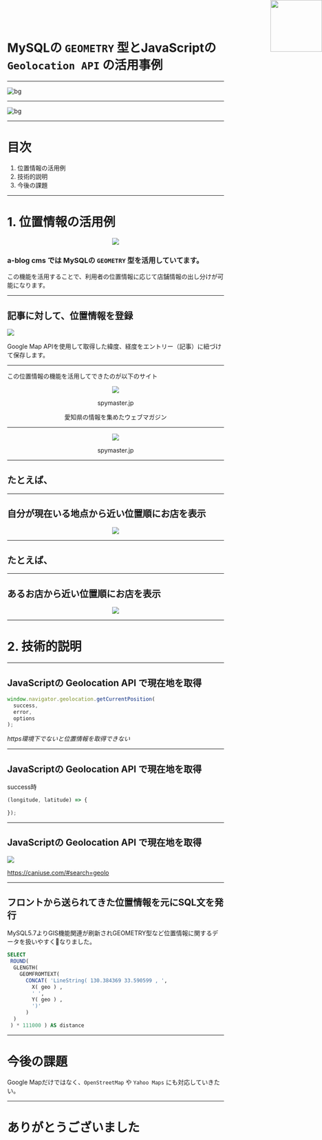 # MySQLの `GEOMETRY` 型とJavaScriptの `Geolocation API` の活用事例

<link rel="https://cdnjs.cloudflare.com/ajax/libs/font-awesome/4.7.0/css/font-awesome.css">
<style>
.qrcode {
  position: fixed;
  top: 0;
  right: 0;
  width: 120px;
  height: auto;
}
</style>

---

![bg](./profile.png)


---

![bg](./cms.png)

---
# 目次

1.  位置情報の活用例
2.  技術的説明
3.  今後の課題

---
# 1. 位置情報の活用例


<div style="text-align:center">
  
![](./images/logo.jpg)

</div>


### a-blog cms では MySQLの `GEOMETRY` 型を活用していてます。

この機能を活用することで、利用者の位置情報に応じて店舗情報の出し分けが可能になります。

---

## 記事に対して、位置情報を登録

![](./google_map.png)

Google Map APIを使用して取得した緯度、経度をエントリー（記事）に紐づけて保存します。


---

この位置情報の機能を活用してできたのが以下のサイト

<div style="text-align: center;">
  
![](./spymasterfam.png)

spymaster.jp

愛知県の情報を集めたウェブマガジン
</div>

---

<div style="text-align:center;">
  
![](./qrcode.png)
  
spymaster.jp
</div>

---

## たとえば、

<img src="./qrcode.png" class="qrcode" />

---

## 自分が現在いる地点から近い位置順にお店を表示

<div style="text-align:center">
  
![](./spymaster.png)
</div>

<img src="./qrcode.png" class="qrcode" />

---

## たとえば、

<img src="./qrcode.png" class="qrcode" />

---


## あるお店から近い位置順にお店を表示

<div style="text-align:center">
  
![](./near.png)
</div>

<img src="./qrcode.png" class="qrcode" />

---
# 2.  技術的説明


---
## JavaScriptの Geolocation API で現在地を取得

```js
window.navigator.geolocation.getCurrentPosition(
  success, 
  error, 
  options
);
```

*https環境下でないと位置情報を取得できない*

---
## JavaScriptの Geolocation API で現在地を取得

success時

```js
(longitude, latitude) => {
   
});
```

---
## JavaScriptの Geolocation API で現在地を取得

![](./caniuse.png)

https://caniuse.com/#search=geolo

---
## フロントから送られてきた位置情報を元にSQL文を発行

MySQL5.7よりGIS機能関連が刷新されGEOMETRY型など位置情報に関するデータを扱いやすくなりました。

```sql
SELECT
 ROUND(
  GLENGTH(
    GEOMFROMTEXT( 
      CONCAT( 'LineString( 130.384369 33.590599 , ', 
        X( geo ) ,  
        ' ', 
        Y( geo ) ,  
        ')'     
      )
  )
 ) * 111000 ) AS distance
```

---
# 今後の課題

Google Mapだけではなく、`OpenStreetMap` や `Yahoo Maps` にも対応していきたい。

---
# ありがとうございました



